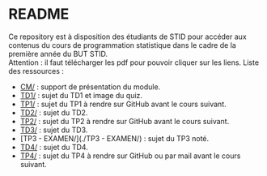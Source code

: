 # README

Ce repository est à disposition des étudiants de STID pour accéder aux contenus du cours de programmation statistique dans le cadre de la première année du BUT STID. \
Attention : il faut télécharger les pdf pour pouvoir cliquer sur les liens.
Liste des ressources : 

* [CM/](./CM/) : support de présentation du module.
* [TD1/](./TD1/) : sujet du TD1 et image du quiz.
* [TP1/](./TP1/) : sujet du TP1 à rendre sur GitHub avant le cours suivant.
* [TD2/](./TD2/) : sujet du TD2.
* [TP2/](./TP2/) : sujet du TP2 à rendre sur GitHub avant le cours suivant.
* [TD3/](./TD3/) : sujet du TD3.
* [TP3 - EXAMEN/](./TP3 - EXAMEN/) : sujet du TP3 noté.
* [TD4/](./TD4/) : sujet du TD4.
* [TP4/](./TP4/) : sujet du TP4 à rendre sur GitHub ou par mail avant le cours suivant.

